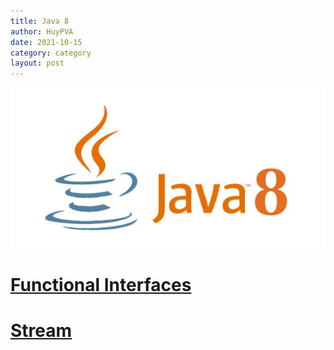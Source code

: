 ```yaml
---
title: Java 8
author: HuyPVA
date: 2021-10-15
category: category
layout: post
---
```


<div align="center">
    <img src="../assets/images/java_8.png"/>
</div>

# [Functional Interfaces](../java-8/java-8-functional-interfaces)

# [Stream](../java-8/java-8-stream)